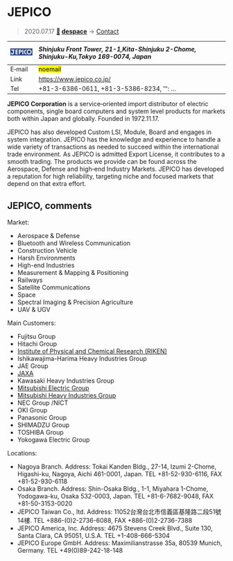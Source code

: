 # JEPICO
> 2020.07.17 **[🚀](../index/index.md) [despace](index.md)** → [Contact](contact.md)

|[![](f/contact/j/jepico_corp_logo1_thumb.jpg)](f/contact/j/jepico_corp_logo1.png)|*Shinjuku Front Tower, 21-1,Kita-Shinjuku 2-Chome, Shinjuku-Ku,Tokyo 169-0074, Japan*|
|:--|:--|
|E‑mail| <mark>noemail</mark> |
|Link| <https://www.jepico.co.jp/> |
|Tel| +81-3-6386-0611, +81-3-5386-8234, ℻: … |

**JEPICO Corporation** is a service‑oriented import distributor of electric components, single board computers and system level products for markets both within Japan and globally. Founded in 1972.11.17.

JEPICO has also developed Custom LSI, Module, Board and engages in system integration. JEPICO has the knowledge and experience to handle a wide variety of transactions as needed to succeed within the international trade environment. As JEPICO is admitted Export License, it contributes to a smooth trading. The products we provide can be found across the Aerospace, Defense and high‑end Industry Markets. JEPICO has developed a reputation for high reliability, targeting niche and focused markets that depend on that extra effort.

<p style="page-break-after:always"> </p>

## JEPICO, comments

Market:

   - Aerospace & Defense
   - Bluetooth and Wireless Communication
   - Construction Vehicle
   - Harsh Environments
   - High-end Industries
   - Measurement & Mapping & Positioning
   - Railways
   - Satellite Communications
   - Space
   - Spectral Imaging & Precision Agriculture
   - UAV & UGV

Main Customers:

   - Fujitsu Group
   - Hitachi Group
   - [Institute of Physical and Chemical Research (RIKEN)](zz_riken.md)
   - Ishikawajima-Harima Heavy Industries Group
   - JAE Group
   - [JAXA](zz_kaxa.md)
   - Kawasaki Heavy Industries Group
   - [Mitsubishi Electric Group](zz_mitsubishi.md)
   - [Mitsubishi Heavy Industries Group](zz_mitsubishi.md)
   - NEC Group /NICT
   - OKI Group
   - Panasonic Group
   - SHIMADZU Group
   - TOSHIBA Group
   - Yokogawa Electric Group

Locations:

   - Nagoya Branch. Address: Tokai Kanden Bldg., 27-14, Izumi 2-Chome, Higashi-ku, Nagoya, Aichi 461-0001, Japan. TEL +81-52-930-6116, FAX +81-52-930-6118
   - Osaka Branch. Address: Shin-Osaka Bldg., 1-1, Miyahara 1-Chome, Yodogawa-ku, Osaka 532-0003, Japan. TEL +81-6-7682-9048, FAX +81-50-3153-0020
   - JEPICO Taiwan Co., ltd. Address: 11052台灣台北市信義區基隆路二段51號14樓. TEL +886-(0)2-2736-6088, FAX +886-(0)2-2736-7388
   - JEPICO America, Inc. Address: 4675 Stevens Creek Blvd., Suite 130, Santa Clara, CA 95051, U.S.A. TEL +1-408-666-5304
   - JEPICO Europe GmbH. Address: Maximilianstrasse 35a, 80539 Munich, Germany. TEL +49(0)89-242-18-148
